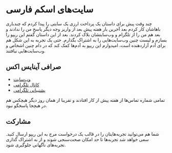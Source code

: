 # سایت‌های اسکم فارسی

چند وقت پیش برای داستان یک پرداخت ارزی یک سایتی را پیدا کردم که چندباری باهاشان کار کردم بعد آخرین بار هفته پیش بعد از واریز وجه دیگر پاسخ من را ندادند و بعد هم من را از تلگرام و وب‌سایتشان بلاک کردند.
بعد از این داستان گفتم این ریپو را بسازم و لیست چنین وب‌سایت‌هایی را به اشتراک بگذارم. حتی یک تجربه به این شکل هم برای آدم آزاردهنده است، امیدوارم این ریپو به آدم‌ها کمک کند که در دام چنین اشخاص و وب‌سایت‌هایی نیافتند.

## صرافی آینایس اکس

- [وب‌سایت](https://inicex.com/)
- [کانال تلگرامی](https://t.me/inicex)
- [پشتیبانی تلگرامی](https://t.me/inicexmanager)

تمامی شماره تماس‌ها از هفته پیش از کار افتادند و تقریبا از همان روز دیگر هیچکس هم در هیچجا پاسخگو نبود.

## مشارکت

شما هم می‌توانید تجربه‌هایتان را در قالب یک درخواست مرج به این ریپو ارسال کنید. سعی خواهد شد تجربه‌ها تا حد امکان صحت‌سنجی شوند و از به اشتراک گذاری تجربه‌های ناگهانی جلوگیری شود.
